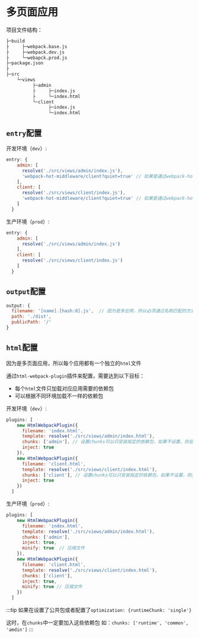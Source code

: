 # 多页面应用

项目文件结构：

```bash
├─build
├     ├─webpack.base.js
├     ├─webpack.dev.js
├     └─webapck.prod.js
├─package.json
├
├─src
    └─views
          ├─admin
          ├     ├─index.js
          ├     └─index.html
          └─client
                ├─index.js
                └─index.html
```

## `entry`配置

开发环境（`dev`）:

```js
entry: {
    admin: [
      resolve('./src/views/admin/index.js'),
      'webpack-hot-middleware/client?quiet=true' // 如果是通过webpack-hot-middleware启动热更新的，需要加上热更新的客户端
    ],
    client: [
      resolve('./src/views/client/index.js'),
      'webpack-hot-middleware/client?quiet=true' // 如果是通过webpack-hot-middleware启动热更新的，需要加上热更新的客户端
    ]
  }
```

生产环境（`prod`）:

```js
entry: {
    admin: [
      resolve('./src/views/admin/index.js')
    ],
    client: [
      resolve('./src/views/client/index.js')
    ]
  }
```

## `output`配置

```js
output: {
  filename: '[name].[hash:8].js',  // 因为是多应用，所以必须通过名称匹配的方式生成打包文件
  path: './dist',
  publicPath: '/'
}
```

## `html`配置

因为是多页面应用，所以每个应用都有一个独立的`html`文件

通过`html-webpack-plugin`插件来配置，需要达到以下目标：

- 每个`html`文件只加载对应应用需要的依赖包
- 可以根据不同环境加载不一样的依赖包

开发环境（`dev`）:

```js
plugins: [
    new HtmlWebpackPlugin({
      filename: 'index.html',
      template: resolve('./src/views/admin/index.html'),
      chunks: ['admin'], // 设置chunks可以只安装指定的依赖包，如果不设置，则会将所有依赖包全部加载
      inject: true
    }),
    new HtmlWebpackPlugin({
      filename: 'client.html',
      template: resolve('./src/views/client/index.html'),
      chunks: ['client'], // 设置chunks可以只安装指定的依赖包，如果不设置，则会将所有依赖包全部加载
      inject: true
    })
  ]
```

生产环境（`prod`）:

```js
plugins: [
    new HtmlWebpackPlugin({
      filename: 'index.html',
      template: resolve('./src/views/admin/index.html'),
      chunks: ['admin'],
      inject: true,
      minify: true  // 压缩文件
    }),
    new HtmlWebpackPlugin({
      filename: 'client.html',
      template: resolve('./src/views/client/index.html'),
      chunks: ['client'],
      inject: true,
      minify: true // 压缩文件
    })
  ]
```
:::tip
如果在设置了公共包或者配置了`optimization: {runtimeChunk: 'single'}`

这时，在`chunks`中一定要加入这些依赖包
如：`chunks: ['runtime', 'common', 'amdin']`
:::
